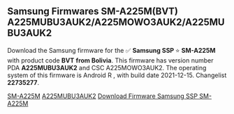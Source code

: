 <h2>Samsung Firmwares SM-A225M(BVT) A225MUBU3AUK2/A225MOWO3AUK2/A225MUBU3AUK2</h2>
Download the Samsung firmware for the ✅ <strong>Samsung SSP </strong> ⭐ <strong>SM-A225M</strong> with product code <strong>BVT</strong> <strong> from Bolivia</strong>. This firmware has version number PDA <strong>A225MUBU3AUK2</strong> and CSC A225MOWO3AUK2. The operating system of this firmware is Android R , with build date 2021-12-15. Changelist <strong>22735277</strong>.


[SM-A225M](https://samfirm.shop/samsung/model/SM-A225M)
[A225MUBU3AUK2](https://samfirm.shop/samsung/pda/A225MUBU3AUK2)
[Download Firmware Samsung SSP SM-A225M](https://samfirm.shop/samsung/firmware/482422)
